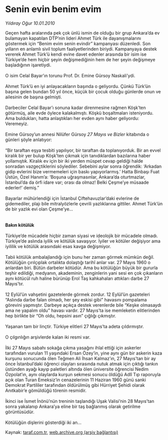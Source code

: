 # Senin evin benim evim

*Yıldıray Oğur 10.01.2010*

<div class="yazi">Geçen hafta aralarında pek çok ünlü ismin de olduğu bir grup Ankara’da ev bulamayan kapatılan DTP’nin lideri Ahmet Türk ile dayanışmalarını göstermek için “Benim evim senin evindir” kampanyası düzenledi. Son yılların en anlamlı sivil toplum faaliyetlerinden biriydi. Kampanyaya destek vererek Ahmet Türk’ü kendi evine davet edenler arasında bir isim ise Türkiye’de hem hiçbir şeyin değişmediğinin hem de her şeyin değişmeye başladığının işaretiydi. <br/><br/>O isim Celal Bayar’ın torunu Prof. Dr. Emine Gürsoy Naskali’ydi. <br/><br/>Ahmet Türk’ü en iyi anlayacakların başında o geliyordu. Çünkü Türk’ün başına gelen bundan 50 yıl önce, küçük bir çocuk olduğu günlerde onun ve ailesinin de başına gelmişti. <br/><br/>Darbeciler Celal Bayar’ı sonuna kadar direnmesine rağmen Köşk’ten götürmüş, aile evde öylece kalakalmıştı. Köşkü boşaltmaları isteniyordu. Ama buldukları, hatta anlaştıkları her evden aynı haber geliyordu: Veremeyiz. <br/><br/>Emine Gürsoy’un annesi Nilüfer Gürsoy <i>27 Mayıs ve Bizler</i> kitabında o günleri şöyle anlatıyor: <br/><br/>“Bir taraftan eşya tesbiti yapılıyor, bir taraftan da toplanıyorduk. Bir an evvel kiralık bir yer bulup Köşk’ten çıkmak için tanıdıklardan bazılarına haber yollamıştık. Kiralık ev için bir iki yerden müspet cevap geldiği halde sonradan vazgeçtiklerini söylediler. Sebebini aylar sonra öğrendik: ‘Arkadan gidip evlerini bize vermemeleri için baskı yapıyorlarmış.’ Hatta Binbaşı Fuat Üstün, Özel Hanım’a: ‘Boşuna uğraşmasınlar, Ankara’da oturtmazlar, İstanbul’da da örfi idare var; orası da olmaz! Belki Çeşme’ye müsaade ederler!’ demiş.” <br/><br/>Bayarlar mühürlendiği için İstanbul Çiftehavuzlar’daki evlerine de gidemediler, plajı bile mitralyözlerle çevrili yazlıklarına gittiler. Ahmet Türk’ün de bir yazlık evi olan Çeşme’ye...<b> <br/><br/><br/>Bakın kötülük</b> <br/><br/>Türkiye’de mücadele hiçbir zaman siyasi ve ideolojik bir mücadele olmadı. Türkiye’de aslında iyilik ve kötülük savaşıyor. İyiler ve kötüler değişiyor ama iyililik ve kötülük arasındaki esas kavga değişmiyor. <br/><br/>Tabii kötülük ambalajlandığı için bunu her zaman görmek mümkün değil. Kötülüğün çırılçıplak ortalıkta dolaştığı tarihî anlar var. 27 Mayıs 1960 o anlardan biri. Bütün darbeler kötüdür. Ama bu kötülüğün büyük bir gururla teşhir edildiği, medyanın, akademinin, zenginlerin yani sesi en çok çıkanların aynı kötücül ruh haline bürünüp Erol Taş kahkahaları attıkları darbe 27 Mayıs’tır. <br/><br/>12 Eylül’ün vahşetini gazetelerde görmek zordur. 12 Eylül’ün gazeteleri “Aslında darbe falan olmadı, her şey eskisi gibi” havasını pompalama görevini yapmıştır. Darbeye açıkça destek verenlerde bile “Keşke olmasaydı ama ne yapalım oldu” havası vardır. 27 Mayıs’ta ise memleketin elitlerinden hep birlikte bir “Oh oldu, hepsini asın” çığlığı çıkmıştır. <br/><br/>Yaşanan tam bir linçtir. Türkiye elitleri 27 Mayıs’ta adeta çıldırmıştır. <br/><br/>O çılgınlığın arşivlerde kalan iki resmi var. <br/><br/>İlki 27 Mayıs sabahı sokağa çıkma yasağını ihlal ettiği için askerler tarafından vurulan 11 yaşındaki Ersan Özey’in, yine aynı gün bir askerin kaza kurşunu sonucunda ölen Teğmen Ali İhsan Kalmaz’ın, 27 Mayıs’tan bir ay önce İstanbul’daki öğrenci olayları sırasında nutuk atmak için çıktığı tankın üstünden ayağı kayıp paletleri altında ölen üniversite öğrencisi Nedim Özpolat’ın, aynı olaylarda kurşun sekmesi sonucu öldüğü Adlî Tıp raporuyla açık olan Turan Emeksiz’in cenazelerinin 11 Haziran 1960 günü sanki Demokrat Partililer tarafından öldürülmüş gibi Hürriyet Şehidi olarak Anıtkabir’e gömüldüğü törenin resmidir. <br/><br/>İkinci ise İsmet İnönü’nün treninin taşlandığı Uşak Valisi’nin 28 Mayıs’tan sonra yakalanıp Ankara’ya eline bir taş bağlanmış olarak getirilme görüntüsüdür. <br/><br/>Kötülüğün dişlerini gösterdiği iki an...</div>

Kaynak: [taraf.com.tr](http://www.taraf.com.tr:80/makale/9446.htm), [web.archive.org (arşiv bağlantısı)](http://web.archive.org/web/20100328065649/http://www.taraf.com.tr:80/makale/9446.htm)
